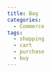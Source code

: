 ```yaml
---
title: Bag
categories:
  - Commerce
tags:
  - shopping
  - cart
  - purchase
  - buy
---
```

